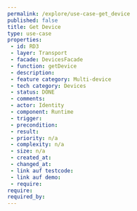 ```yaml
---
permalink: /explore/use-case-get_device
published: false
title: Get Device
type: use-case
properties:
 - id: RD3
 - layer: Transport
 - facade: DevicesFacade
 - function: getDevice
 - description: 
 - feature category: Multi-device
 - tech category: Devices
 - status: DONE
 - comments: 
 - actor: Identity
 - component: Runtime
 - trigger: 
 - precondition: 
 - result: 
 - priority: n/a
 - complexity: n/a
 - size: n/a
 - created_at: 
 - changed_at: 
 - link auf testcode: 
 - link auf demo: 
 - require: 
require:
required_by:
---
```

